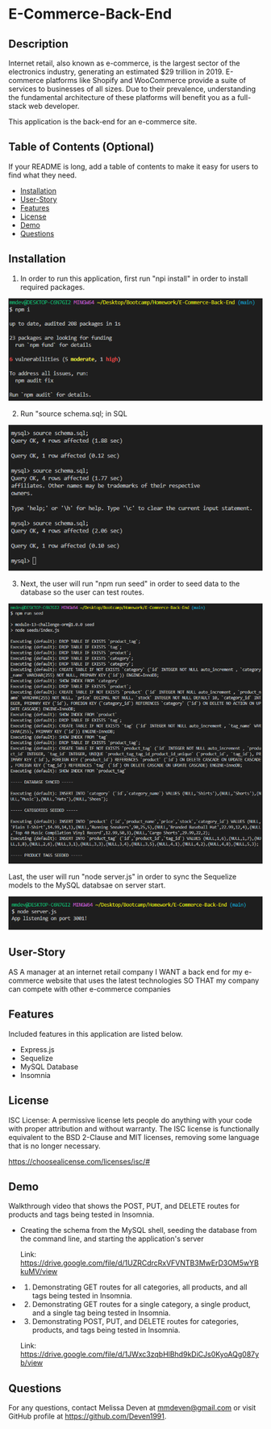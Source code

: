 # E-Commerce-Back-End

## Description

Internet retail, also known as e-commerce, is the largest sector of the electronics industry, generating an estimated $29 trillion in 2019. E-commerce platforms like Shopify and WooCommerce provide a suite of services to businesses of all sizes. Due to their prevalence, understanding the fundamental architecture of these platforms will benefit you as a full-stack web developer.

This application is the back-end for an e-commerce site.


## Table of Contents (Optional)

If your README is long, add a table of contents to make it easy for users to find what they need.

- [Installation](#installation)
- [User-Story](#user-story)
- [Features](#features)
- [License](#license)
- [Demo](#demo)
- [Questions](#questions)

## Installation

1) In order to run this application, first run "npi install" in order to install required packages. 

![alt text](images/npmi.png)

2) Run "source schema.sql; in SQL

![alt text](images/sourceschema.png)

3) Next, the user will run "npm run seed" in order to seed data to the database so the user can test routes. 

![alt text](images/npmrunseed.png)

Last, the user will run "node server.js" in order to sync the Sequelize models to the MySQL databsae on server start.

![alt text](images/nodeserver.png)


## User-Story

AS A manager at an internet retail company
I WANT a back end for my e-commerce website that uses the latest technologies
SO THAT my company can compete with other e-commerce companies


## Features

Included features in this application are listed below.

- Express.js
- Sequelize
- MySQL Database
- Insomnia


## License

ISC License: A permissive license lets people do anything with your code with proper attribution and without warranty. The ISC license is functionally equivalent to the BSD 2-Clause and MIT licenses, removing some language that is no longer necessary.

https://choosealicense.com/licenses/isc/#


## Demo

Walkthrough video that shows the POST, PUT, and DELETE routes for products and tags being tested in Insomnia.

- Creating the schema from the MySQL shell, seeding the database from the command line, and starting the application's server
    
    Link: https://drive.google.com/file/d/1UZRCdrcRxVFVNTB3MwErD3OM5wYBkuMV/view
    
- 1) Demonstrating GET routes for all categories, all products, and all tags being tested in Insomnia.

- 2) Demonstrating GET routes for a single category, a single product, and a single tag being tested in Insomnia.

- 3) Demonstrating POST, PUT, and DELETE routes for categories, products, and tags being tested in Insomnia.

    Link: https://drive.google.com/file/d/1JWxc3zqbHlBhd9kDiCJs0KyoAQg087yb/view


## Questions

For any questions, contact Melissa Deven at mmdeven@gmail.com or visit GitHub profile at https://github.com/Deven1991.
